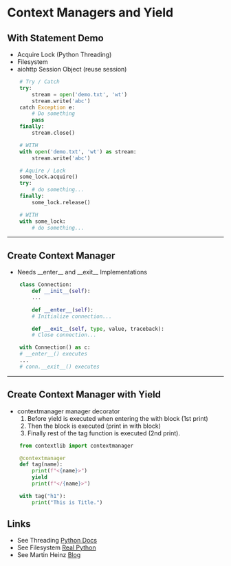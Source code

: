 Context Managers and Yield
==========================

## With Statement Demo
* Acquire Lock (Python Threading)
* Filesystem
* aiohttp Session Object (reuse session)

```python
    # Try / Catch
    try:
        stream = open('demo.txt', 'wt')
        stream.write('abc')
    catch Exception e:
        # Do something
        pass
    finally:
        stream.close()

    # WITH
    with open('demo.txt', 'wt') as stream:
        stream.write('abc')
```

```python
    # Aquire / Lock
    some_lock.acquire()
    try:
        # do something...
    finally:
        some_lock.release()

    # WITH
    with some_lock:
        # do something...
```

***

## Create Context Manager
* Needs \_\_enter\_\_ and \_\_exit\_\_ Implementations

```python
    class Connection:
        def __init__(self):
        ...

        def __enter__(self):
        # Initialize connection...

        def __exit__(self, type, value, traceback):
        # Close connection...

    with Connection() as c:
    # __enter__() executes
    ...
    # conn.__exit__() executes
```
***

## Create Context Manager with Yield
* contextmanager manager decorator
  1. Before yield is executed when entering the with block (1st print)
  2. Then the block is executed (print in with block)
  3. Finally rest of the tag function is executed (2nd print).

```python
    from contextlib import contextmanager

    @contextmanager
    def tag(name):
        print(f"<{name}>")
        yield
        print(f"</{name}>")

    with tag("h1"):
        print("This is Title.")
```

## Links
* See Threading [Python Docs](https://docs.python.org/3/library/threading.html#with-locks)
* See Filesystem [Real Python](https://realpython.com/working-with-files-in-python/)
* See Martin Heinz [Blog](https://martinheinz.dev/blog/1)
